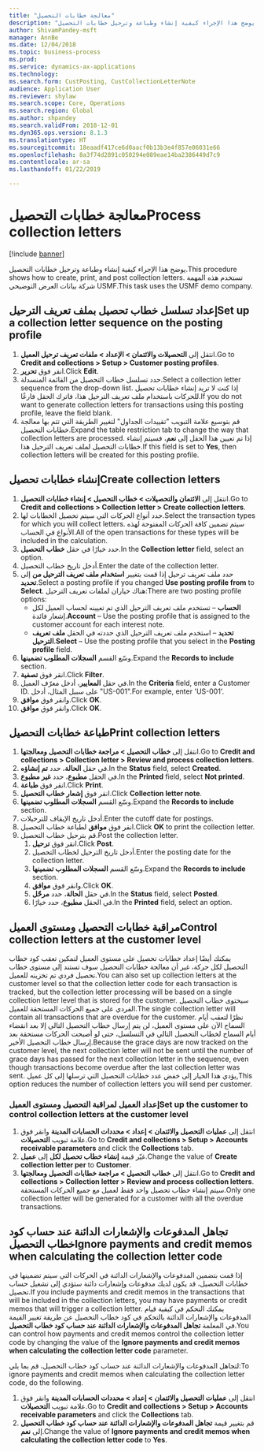 ```yaml
--- 
title: "معالجة خطابات التحصيل"
description: "يوضح هذا الإجراء كيفية إنشاء وطباعة وترحيل خطابات التحصيل."
author: ShivamPandey-msft
manager: AnnBe
ms.date: 12/04/2018
ms.topic: business-process
ms.prod: 
ms.service: dynamics-ax-applications
ms.technology: 
ms.search.form: CustPosting, CustCollectionLetterNote
audience: Application User
ms.reviewer: shylaw
ms.search.scope: Core, Operations
ms.search.region: Global
ms.author: shpandey
ms.search.validFrom: 2018-12-01
ms.dyn365.ops.version: 8.1.3
ms.translationtype: HT
ms.sourcegitcommit: 18eaadf417ce6d0aacf0b13b3e4f857e06031e66
ms.openlocfilehash: 8a3f74d2891c050294e089eae14ba2386449d7c9
ms.contentlocale: ar-sa
ms.lasthandoff: 01/22/2019

---
```

# <a name="process-collection-letters"></a><span data-ttu-id="b5b12-103">معالجة خطابات التحصيل</span><span class="sxs-lookup"><span data-stu-id="b5b12-103">Process collection letters</span></span>

[!include [banner](../../includes/banner.md)]

<span data-ttu-id="b5b12-104">يوضح هذا الإجراء كيفية إنشاء وطباعة وترحيل خطابات التحصيل.</span><span class="sxs-lookup"><span data-stu-id="b5b12-104">This procedure shows how to create, print, and post collection letters.</span></span> <span data-ttu-id="b5b12-105">تستخدم هذه المهمة شركة بيانات العرض التوضيحي USMF.</span><span class="sxs-lookup"><span data-stu-id="b5b12-105">This task uses the USMF demo company.</span></span>

## <a name="set-up-a-collection-letter-sequence-on-the-posting-profile"></a><span data-ttu-id="b5b12-106">إعداد تسلسل خطاب تحصيل بملف تعريف الترحيل</span><span class="sxs-lookup"><span data-stu-id="b5b12-106">Set up a collection letter sequence on the posting profile</span></span>
1. <span data-ttu-id="b5b12-107">انتقل إلى **التحصيلات والائتمان > الإعداد > ملفات تعريف ترحيل العميل**.</span><span class="sxs-lookup"><span data-stu-id="b5b12-107">Go to **Credit and collections > Setup > Customer posting profiles**.</span></span>
2. <span data-ttu-id="b5b12-108">انقر فوق **تحرير**.</span><span class="sxs-lookup"><span data-stu-id="b5b12-108">Click **Edit**.</span></span>
3. <span data-ttu-id="b5b12-109">حدد تسلسل خطاب التحصيل من القائمة المنسدلة.</span><span class="sxs-lookup"><span data-stu-id="b5b12-109">Select a collection letter sequence from the drop-down list.</span></span> <span data-ttu-id="b5b12-110">إذا كنت لا تريد إنشاء خطابات تحصيل للحركات باستخدام ملف تعريف الترحيل هذا، فاترك الحقل فارغًا.</span><span class="sxs-lookup"><span data-stu-id="b5b12-110">If you do not want to generate collection letters for transactions using this posting profile, leave the field blank.</span></span>  
4. <span data-ttu-id="b5b12-111">قم بتوسيع علامة التبويب "‏‫تقييدات الجداول"‬ لتغيير الطريقة التي تتم بها معالجة خطابات التحصيل.</span><span class="sxs-lookup"><span data-stu-id="b5b12-111">Expand the table restriction tab to change the way that collection letters are processed.</span></span> <span data-ttu-id="b5b12-112">إذا تم تعيين هذا الحقل إلى **نعم**، فسيتم إنشاء خطابات التحصيل لملف تعريف الترحيل هذا.</span><span class="sxs-lookup"><span data-stu-id="b5b12-112">If this field is set to **Yes**, then collection letters will be created for this posting profile.</span></span>  

## <a name="create-collection-letters"></a><span data-ttu-id="b5b12-113">إنشاء خطابات تحصيل</span><span class="sxs-lookup"><span data-stu-id="b5b12-113">Create collection letters</span></span>
1. <span data-ttu-id="b5b12-114">انتقل إلى **الائتمان والتحصيلات > خطاب التحصيل > إنشاء خطابات التحصيل**.</span><span class="sxs-lookup"><span data-stu-id="b5b12-114">Go to **Credit and collections > Collection letter > Create collection letters**.</span></span>
2. <span data-ttu-id="b5b12-115">حدد أنواع الحركات التي سيتم تحصيل الخطابات لها.</span><span class="sxs-lookup"><span data-stu-id="b5b12-115">Select the transaction types for which you will collect letters.</span></span> <span data-ttu-id="b5b12-116">سيتم تضمين كافة الحركات المفتوحة لهذه الأنواع في الحساب.</span><span class="sxs-lookup"><span data-stu-id="b5b12-116">All of the open transactions for these types will be included in the calculation.</span></span>  
2. <span data-ttu-id="b5b12-117">حدد خيارًا في حقل **خطاب التحصيل**.</span><span class="sxs-lookup"><span data-stu-id="b5b12-117">In the **Collection letter** field, select an option.</span></span>
3. <span data-ttu-id="b5b12-118">أدخل تاريخ خطاب التحصيل.</span><span class="sxs-lookup"><span data-stu-id="b5b12-118">Enter the date of the collection letter.</span></span>
4. <span data-ttu-id="b5b12-119">حدد ملف تعريف ترحيل إذا قمت بتغيير **استخدام ملف تعريف الترحيل من** إلى **تحديد**.</span><span class="sxs-lookup"><span data-stu-id="b5b12-119">Select a posting profile if you changed **Use posting profile from** to **Select**.</span></span> <span data-ttu-id="b5b12-120">هناك خياران لملفات تعريف الترحيل:</span><span class="sxs-lookup"><span data-stu-id="b5b12-120">There are two posting profile options:</span></span>   
   - <span data-ttu-id="b5b12-121">**الحساب** – تستخدم ملف تعريف الترحيل الذي تم تعيينه لحساب العميل لكل إشعار فائدة.</span><span class="sxs-lookup"><span data-stu-id="b5b12-121">**Account** – Use the posting profile that is assigned to the customer account for each interest note.</span></span>   
   - <span data-ttu-id="b5b12-122">**تحديد** – استخدم ملف تعريف الترحيل الذي حددته في الحقل **ملف تعريف الترحيل**.</span><span class="sxs-lookup"><span data-stu-id="b5b12-122">**Select** – Use the posting profile that you select in the **Posting profile** field.</span></span>  
5. <span data-ttu-id="b5b12-123">وسّع القسم **السجلات المطلوب تضمينها**.</span><span class="sxs-lookup"><span data-stu-id="b5b12-123">Expand the **Records to include** section.</span></span>
6. <span data-ttu-id="b5b12-124">انقر فوق **تصفية**.</span><span class="sxs-lookup"><span data-stu-id="b5b12-124">Click **Filter**.</span></span>
7. <span data-ttu-id="b5b12-125">في حقل **المعايير**، أدخل معرّف العميل.</span><span class="sxs-lookup"><span data-stu-id="b5b12-125">In the **Criteria** field, enter a Customer ID.</span></span> <span data-ttu-id="b5b12-126">على سبيل المثال، أدخل "US-001".</span><span class="sxs-lookup"><span data-stu-id="b5b12-126">For example, enter 'US-001'.</span></span>
8. <span data-ttu-id="b5b12-127">وانقر فوق **موافق**.</span><span class="sxs-lookup"><span data-stu-id="b5b12-127">Click **OK**.</span></span>
9. <span data-ttu-id="b5b12-128">وانقر فوق **موافق**.</span><span class="sxs-lookup"><span data-stu-id="b5b12-128">Click **OK**.</span></span>

## <a name="print-collection-letters"></a><span data-ttu-id="b5b12-129">طباعة خطابات التحصيل</span><span class="sxs-lookup"><span data-stu-id="b5b12-129">Print collection letters</span></span>
1. <span data-ttu-id="b5b12-130">انتقل إلى **خطاب التحصيل > مراجعة خطابات التحصيل ومعالجتها**.</span><span class="sxs-lookup"><span data-stu-id="b5b12-130">Go to **Credit and collections > Collection letter > Review and process collection letters**.</span></span>
2. <span data-ttu-id="b5b12-131">في حقل **الحالة**، حدد **تم إنشاؤه**.</span><span class="sxs-lookup"><span data-stu-id="b5b12-131">In the **Status** field, select **Created**.</span></span>
3. <span data-ttu-id="b5b12-132">في الحقل **مطبوع**، حدد **غير مطبوع**.</span><span class="sxs-lookup"><span data-stu-id="b5b12-132">In the **Printed** field, select **Not printed**.</span></span>
4. <span data-ttu-id="b5b12-133">انقر فوق **طباعة**.</span><span class="sxs-lookup"><span data-stu-id="b5b12-133">Click **Print**.</span></span>
5. <span data-ttu-id="b5b12-134">انقر فوق **إشعار خطاب التحصيل**.</span><span class="sxs-lookup"><span data-stu-id="b5b12-134">Click **Collection letter note**.</span></span>
6. <span data-ttu-id="b5b12-135">وسّع القسم **السجلات المطلوب تضمينها**.</span><span class="sxs-lookup"><span data-stu-id="b5b12-135">Expand the **Records to include** section.</span></span>
7. <span data-ttu-id="b5b12-136">أدخل تاريخ الإيقاف للترحيلات.</span><span class="sxs-lookup"><span data-stu-id="b5b12-136">Enter the cutoff date for postings.</span></span>
8. <span data-ttu-id="b5b12-137">انقر فوق **موافق** لطباعة خطاب التحصيل.</span><span class="sxs-lookup"><span data-stu-id="b5b12-137">Click **OK** to print the collection letter.</span></span>
9. <span data-ttu-id="b5b12-138">قم بترحيل خطاب التحصيل.</span><span class="sxs-lookup"><span data-stu-id="b5b12-138">Post the collection letter.</span></span>
   1. <span data-ttu-id="b5b12-139">انقر فوق **ترحيل**.</span><span class="sxs-lookup"><span data-stu-id="b5b12-139">Click **Post**.</span></span>
   2. <span data-ttu-id="b5b12-140">أدخل تاريخ الترحيل لخطاب التحصيل.</span><span class="sxs-lookup"><span data-stu-id="b5b12-140">Enter the posting date for the collection letter.</span></span>
   3. <span data-ttu-id="b5b12-141">وسّع القسم **السجلات المطلوب تضمينها**.</span><span class="sxs-lookup"><span data-stu-id="b5b12-141">Expand the **Records to include** section.</span></span>
   4. <span data-ttu-id="b5b12-142">وانقر فوق **موافق**.</span><span class="sxs-lookup"><span data-stu-id="b5b12-142">Click **OK**.</span></span>
   5. <span data-ttu-id="b5b12-143">في حقل **الحالة**، حدد **مرحّل**.</span><span class="sxs-lookup"><span data-stu-id="b5b12-143">In the **Status** field, select **Posted**.</span></span>
   6. <span data-ttu-id="b5b12-144">في الحقل **مطبوع**، حدد خيارًا.</span><span class="sxs-lookup"><span data-stu-id="b5b12-144">In the **Printed** field, select an option.</span></span>

## <a name="control-collection-letters-at-the-customer-level"></a><span data-ttu-id="b5b12-145">مراقبة خطابات التحصيل ومستوى العميل</span><span class="sxs-lookup"><span data-stu-id="b5b12-145">Control collection letters at the customer level</span></span>
<span data-ttu-id="b5b12-146">يمكنك أيضًا إعداد خطابات تحصيل على مستوى العميل لتمكين تعقب كود خطاب التحصيل لكل حركة، غير أن معالجة خطابات التحصيل سوف تستند إلى مستوى خطاب تحصيل فردي تم تخزينه للعميل.</span><span class="sxs-lookup"><span data-stu-id="b5b12-146">You can also set up collection letters at the customer level so that the collection letter code for each transaction is tracked, but the collection letter processing will be based on a single collection letter level that is stored for the customer.</span></span> <span data-ttu-id="b5b12-147">سيحتوى خطاب التحصيل الفردي على جميع الحركات المستحقة للعميل.</span><span class="sxs-lookup"><span data-stu-id="b5b12-147">The single collection letter will contain all transactions that are overdue for the customer.</span></span> <span data-ttu-id="b5b12-148">نظرًا لتعقب أيام السماح الآن على مستوى العميل، لن يتم إرسال خطاب التحصيل التالي إلا بعد انقضاء أيام السماح لخطاب التحصيل التالي في التسلسل، حتى لو أصبحت الحركات مستحقة بعد إرسال خطاب التحصيل الأخير.</span><span class="sxs-lookup"><span data-stu-id="b5b12-148">Because the grace days are now tracked on the customer level, the next collection letter will not be sent until the number of grace days has passed for the next collection letter in the sequence, even though transactions become overdue after the last collection letter was sent.</span></span> <span data-ttu-id="b5b12-149">يؤدي هذا الخيار إلى خفض عدد خطابات التحصيل التي ترسلها إلى كل عميل,</span><span class="sxs-lookup"><span data-stu-id="b5b12-149">This option reduces the number of collection letters you will send per customer.</span></span> 

### <a name="set-up-the-customer-to-control-collection-letters-at-the-customer-level"></a><span data-ttu-id="b5b12-150">إعداد العميل لمراقبة التحصيل ومستوى العميل</span><span class="sxs-lookup"><span data-stu-id="b5b12-150">Set up the customer to control collection letters at the customer level</span></span>
1.  <span data-ttu-id="b5b12-151">انتقل إلى **عمليات التحصيل والائتمان‬ > إعداد > محددات الحسابات المدينة‬** وانقر فوق علامة تبويب **التحصيلات**.</span><span class="sxs-lookup"><span data-stu-id="b5b12-151">Go to **Credit and collections > Setup > Accounts receivable parameters** and click the **Collections** tab.</span></span> 
2.  <span data-ttu-id="b5b12-152">غيّر قيمة **إنشاء خطاب تحصيل لكل‬** إلى **عميل**.</span><span class="sxs-lookup"><span data-stu-id="b5b12-152">Change the value of **Create collection letter per** to **Customer**.</span></span> 
3.  <span data-ttu-id="b5b12-153">انتقل إلى **خطاب التحصيل > مراجعة خطابات التحصيل ومعالجتها**.</span><span class="sxs-lookup"><span data-stu-id="b5b12-153">Go to **Credit and collections > Collection letter > Review and process collection letters**.</span></span> <span data-ttu-id="b5b12-154">سيتم إنشاء خطاب تحصيل واحد فقط لعميل مع جميع الحركات المستحقة.</span><span class="sxs-lookup"><span data-stu-id="b5b12-154">Only one collection letter will be generated for a customer with all the overdue transactions.</span></span>

## <a name="ignore-payments-and-credit-memos-when-calculating-the-collection-letter-code"></a><span data-ttu-id="b5b12-155">تجاهل المدفوعات والإشعارات الدائنة عند حساب كود خطاب التحصيل</span><span class="sxs-lookup"><span data-stu-id="b5b12-155">Ignore payments and credit memos when calculating the collection letter code</span></span>
<span data-ttu-id="b5b12-156">إذا قمت بتضمين المدفوعات والإشعارات الدائنة في الحركات التي سيتم تضمينها في خطابات التحصيل، قد يكون لديك مدفوعات وإشعارات دائنة ستؤدي إلى تشغيل حساب تحصيل.</span><span class="sxs-lookup"><span data-stu-id="b5b12-156">If you include payments and credit memos in the transactions that will be included in the collection letters, you may have payments or credit memos that will trigger a collection letter.</span></span> <span data-ttu-id="b5b12-157">يمكنك التحكم في كيفية قيام المدفوعات والإشعارات الدائنة بالتحكم في كود خطاب التحصيل عن طريقة تغيير القيمة في المعلمة **تجاهل المدفوعات والإشعارات الدائنة عند حساب كود خطاب التحصيل‬**.</span><span class="sxs-lookup"><span data-stu-id="b5b12-157">You can control how payments and credit memos control the collection letter code by changing the value of the **Ignore payments and credit memos when calculating the collection letter code** parameter.</span></span> 

<span data-ttu-id="b5b12-158">لتجاهل المدفوعات والإشعارات الدائنة عند حساب كود خطاب التحصيل، قم بما يلي:</span><span class="sxs-lookup"><span data-stu-id="b5b12-158">To ignore payments and credit memos when calculating the collection letter code, do the following.</span></span>
1. <span data-ttu-id="b5b12-159">انتقل إلى **عمليات التحصيل والائتمان‬ > إعداد > محددات الحسابات المدينة‬** وانقر فوق علامة تبويب **التحصيلات**.</span><span class="sxs-lookup"><span data-stu-id="b5b12-159">Go to **Credit and collections > Setup > Accounts receivable parameters** and click the **Collections** tab.</span></span> 
2. <span data-ttu-id="b5b12-160">قم بتغيير قيمة **تجاهل المدفوعات والإشعارات الدائنة عند حساب كود خطاب التحصيل** إلى **نعم**.</span><span class="sxs-lookup"><span data-stu-id="b5b12-160">Change the value of **Ignore payments and credit memos when calculating the collection letter code** to **Yes**.</span></span>

